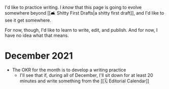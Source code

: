 I'd like to practice writing. I *know* that this page is going to evolve somewhere beyond [[🛋 Shitty First Drafts|a shitty first draft]], and I'd like to see it get somewhere.

For now, though, I'd like to learn to write, edit, and publish. And for now, I have no idea what that means.

# December 2021
- The OKR for the month is to develop a writing practice
  - I'll see that if, during all of December, I'll sit down for at least 20 minutes and write something from the [[🗓  Editorial Calendar]]